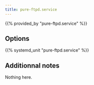 ```yaml
---
title: pure-ftpd.service
---
```


{{% provided_by "pure-ftpd.service" %}}

## Options

{{% systemd_unit "pure-ftpd.service" %}}

## Additionnal notes

Nothing here.